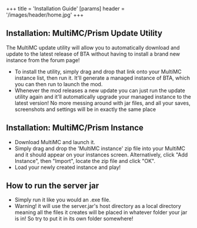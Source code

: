 +++
title = 'Installation Guide'
[params]
    header = '/images/header/home.jpg'
+++

## Installation: MultiMC/Prism Update Utility

The MultiMC update utility will allow you to automatically download and update to the latest release of BTA without having to install a brand new instance from the forum page!

-   To install the utility, simply drag and drop that link onto your MultiMC instance list, then run it. It'll generate a managed instance of BTA, which you can then run to launch the mod.
-   Whenever the mod releases a new update you can just run the update utility again and it'll automatically upgrade your managed instance to the latest version! No more messing around with jar files, and all your saves, screenshots and settings will be in exactly the same place

## Installation: MultiMC/Prism Instance

-   Download MultiMC and launch it.
-   Simply drag and drop the 'MultiMC instance' zip file into your MultiMC and it should appear on your instances screen. Alternatively, click "Add Instance", then "Import", locate the zip file and click "OK".
-   Load your newly created instance and play!

## How to run the server jar

-   Simply run it like you would an .exe file.
-   Warning! it will use the server.jar's host directory as a local directory meaning all the files it creates will be placed in whatever folder your jar is in! So try to put it in its own folder somewhere!
